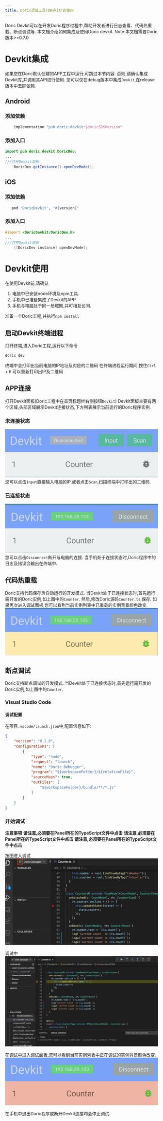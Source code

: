 ```yaml
---
title: Doric调试工具(Devkit)的使用
---
```

Doric Devkit可以在开发Doric程序过程中,帮助开发者进行日志查看、代码热重载、断点调试等.
本文档介绍如何集成及使用Doric devkit.
Note:本文档需要Doric版本>=0.7.0

# Devkit集成
如果您在Doric默认创建的APP工程中运行,可跳过本节内容.
否则,请确认集成Devkit库,并调用其API进行使用.
您可以仅在debug版本中集成`Devkit`,在release版本中去除依赖.
## Android
### 添加依赖
```groovy
    implementation "pub.doric:devkit:$doricSDKVersion"
```
### 添加入口
```java
import pub.doric.devkit.DoricDev;
...
///打开Devkit面板
    DoricDev.getInstance().openDevMode();
```
## iOS
### 添加依赖
```ruby
   pod 'DoricDevkit', "#{version}"
```
### 添加入口
```objectivec
#import <DoricDevkit/DoricDev.h>
...
///打开Devkit面板
    [[DoricDev instance] openDevMode];
```
# Devkit使用
在使用Devkit前,请确认
1. 电脑中已安装node环境及npm工具.
1. 手机中已准备集成了Devkit的APP
1. 手机与电脑处于同一局域网,并可相互访问.

准备一个Doric工程,并执行`npm install`
## 启动Devkit终端进程
打开终端,进入Doric工程,运行以下命令
```bash
doric dev
```
终端中会打印出当前电脑的IP地址及对应的二维码
在终端进程运行期间,按住`Ctrl` + `R` 可以重新打印出IP及二维码
## APP连接
打开Devkit面板(Doric工程中在首页标题栏右侧按钮`Devkit`)
Devkit面板主要有两个区域,头部区域展示Devkit连接状态,下方列表展示当前运行的Doric程序实例.
### 未连接状态
![Disconnected](../image/devkit_1.png)
您可以点击`Input`直接输入电脑的IP,或者点击`Scan`,扫描终端中打印出的二维码.
### 已连接状态
![Connected](../image/devkit_2.png)
您可以点击`Disconnect`断开与电脑的连接.
当手机处于连接状态时,Doric程序中的日志及错误会输出在终端中.
## 代码热重载
Doric支持代码保存后自动运行的开发模式.
当Devkit处于已连接状态时,首先运行需开发的Doric实例,如上图中的`Counter`.
然后,修改Doric源码`Counter.ts`,保存.
如果再次进入调试面板,您可以看到当前实例列表中已重载的实例背景颜色改变.
![Reload](../image/devkit_3.png)

## 断点调试
Doric支持断点调试的开发模式.
当Devkit处于已连接状态时,首先运行需开发的Doric实例,如上图中的`Counter`.

### Visual Studio Code

#### 调试配置
在项目`.vscode/launch.json`中,配置信息如下:
```json
{
    "version": "0.2.0",
    "configurations": [
        {
            "type": "node",
            "request": "launch",
            "name": "Doric Debugger",
            "program": "${workspaceFolder}/${relativeFile}",
            "sourceMaps": true,
            "outFiles": [
                "${workspaceFolder}/bundle/**/*.js"
            ]
        }
    ]
}
```

### 开始调试


**注意事项**
**请注意,必须要在Panel所在的TypeScript文件中点击**
**请注意,必须要在Panel所在的TypeScript文件中点击**
**请注意,必须要在Panel所在的TypeScript文件中点击**

按图进入调试
![Debug](../image/devkit_4.png)


调试中
![Debugging](../image/devkit_6.png)

在调试中进入调试面板,您可以看到当前实例列表中正在调试的实例背景颜色改变.
![Reload](../image/devkit_5.png)

在手机中退出Doric程序或断开Devkit连接均会停止调试.
